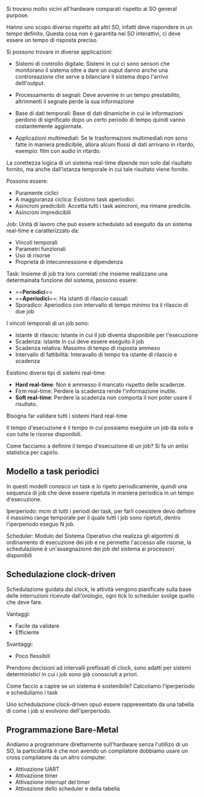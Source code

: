 Si trovano molto vicini all'hardware comparati rispetto ai SO general purpose.

Hanno uno scopo diverso rispetto ad altri SO, infatti deve rispondere in un tempo definito.
Questa cosa non è garantita nei SO interattivi, ci deve essere un tempo di risposta preciso.

Si possono trovare in diverse applicazioni:

- Sistemi di controllo digitale: Sistemi in cui ci sono sensori che monitorano il sistema oltre a dare un ouput danno anche una controreazione che serve a bilanciare il sistema dopo l'arrivo delll'output.

- Processamento di segnali: Deve avvenire in un tempo prestabilito, altrimnenti il segnale perde la sua informazione

- Base di dati temporali: Base di dati dinamiche in cui le informazioni perdono di significato dopo un certo periodo di tempo quindi vanno costantemente aggiornate.

- Applicazioni multimediali: Se le trasformazioni multimediali non sono fatte in maniera predicibile, allora alcuni flussi di dati arrivano in ritardo, esempio: film con audio in ritardo.

La corettezza logica di un sistema real-time dipende non solo dal risultato fornito, ma anche dall'istanza temporale in cui tale risultato viene fornito.

Possono essere:

- Puramente ciclici
- A maggioranza ciclica: Esistono task aperiodici.
- Asincroni predicibili: Accetta tutti i task asincroni, ma rimane predicile.
- Asincroni impredicibili

Job: Unità di lavoro che può essere schedulato ad eseguito da un sistema real-time e caratterizzato da: 

 - Vincoli temporali
 - Parametri funzionali 
 - Uso di risorse
 - Proprietà di inteconnessione e dipendenza

Task: Insieme di job tra loro correlati che insieme realizzano una determainata funzione del sistema, possono essere:

- ==**Periodici**==
- ==**Aperiodici**==: Ha istanti di rilascio casuali
- Sporadico: Aperiodico con intervallo di tempo minimo tra il rilascio di due job

I vincoli temporali di un job sono:

- Istante di rilascio: Istante in cui il job diventa disponibile per l'esecuzione
- Scadenza: istante In cui deve essere eseguito il job
- Scadenza relativa: Massimo di tempo di risposta ammeso
- Intervallo di fattibilità: Interavallo di tempo tra istante di rilascio e scadenza 

Esistono diversi tipi di sistemi real-time:

- **Hard real-time**: Non è ammesso il mancato rispetto delle scadenze.
- Firm real-time: Perdere la scadenza rende l'informazione inutile.
- **Soft real-time**: Perdere la scadenza non comporta il non poter usare il risultato.

Bisogna far validare tutti i sistemi Hard real-time 

Il tempo d'esecuzione è il tempo in cui possiamo eseguire un job da solo e con tutte le risorse disponibili.

Come facciamo a definire il tempo d'esecuzione di un job?
Si fa un anlisi statistica per capirlo.

## Modello a task periodici

In questi modelli conosco un task e lo ripeto periodicamente, quindi una sequenza di job che deve essere ripetuta in maniera periodica in un tempo d'esecuzione.

Iperperiodo: mcm di tutti i periodi dei task, per farli coesistere devo definire il massimo range temporale per il quale tutti i job sono ripetuti, dentro l'iperperiodo eseguo N job.

Scheduler: Modulo del Sistema Operativo che realizza gli algoritmi di ordinamento di esecuzione dei job e ne permette l'accesso alle risorse, la schedulazione è un'assegnazione dei job del sistema ai processori disponibili 

## Schedulazione clock-driven

Schedulazione guidata dal clock, le attività vengono pianificate sulla base delle interruzioni ricevute dall'orologio, ogni tick lo scheduler svolge quello che deve fare.

Vantaggi:

- Facile da validare
- Efficiente

Svantaggi:

- Poco flessibili

Prendono decisioni ad intervalli prefissati di clock, sono adatti per sistemi deterministici in cui i job sono già conosciuti a priori.

Come faccio a capire se un sistema è sostenibile?
Calcoliamo l'iperperiodo e scheduliamo i task 

Uno schedulazione clock-driven opuò essere rappresentato da una tabella di come i job si evolvono dell'iperperiodo.
## Programmazione Bare-Metal

Andiamo a programmare direttamente sull'hardware senza l'utillizo di un SO, la particolarità è che non avendo un compilatore dobbiamo usare un cross compilatore da un altro computer.

- Attivazione UART
- Attivazione timer
- Attivazione interrupt del timer
- Attivazione dello scheduler e della tabella